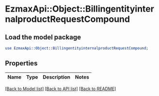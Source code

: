 # EzmaxApi::Object::BillingentityinternalproductRequestCompound

## Load the model package
```perl
use EzmaxApi::Object::BillingentityinternalproductRequestCompound;
```

## Properties
Name | Type | Description | Notes
------------ | ------------- | ------------- | -------------

[[Back to Model list]](../README.md#documentation-for-models) [[Back to API list]](../README.md#documentation-for-api-endpoints) [[Back to README]](../README.md)


